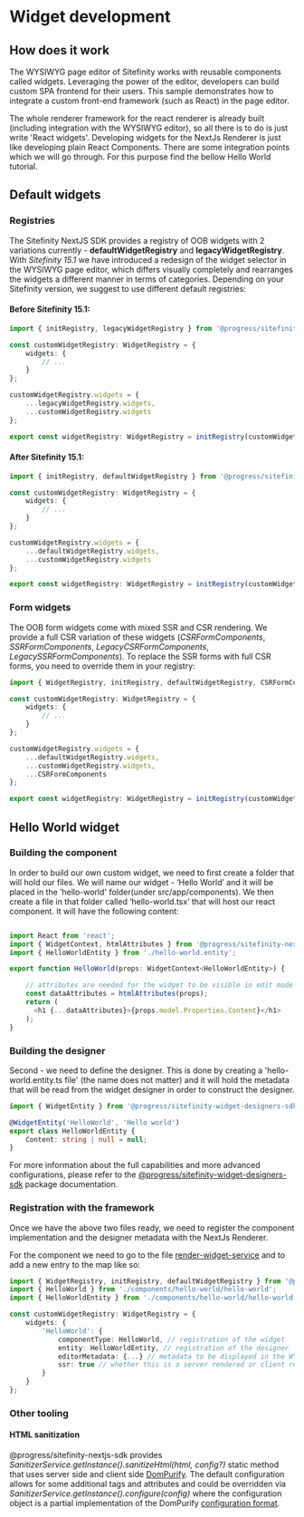 Widget development
======================================================

## How does it work

The WYSIWYG page editor of Sitefinity works with reusable components called widgets. Leveraging the power of the editor, developers can build custom SPA frontend for their users. This sample demonstrates how to integrate a custom front-end framework (such as React) in the page editor.

The whole renderer framework for the react renderer is already built (including integration with the WYSIWYG editor), so all there is to do is just write 'React widgets'. Developing widgets for the NextJs Renderer is just like developing plain React Components. There are some integration points which we will go through. For this purpose find the bellow Hello World tutorial.

## Default widgets

### Registries

The Sitefinity NextJS SDK provides a registry of OOB widgets with 2 variations currently - **defaultWidgetRegistry** and **legacyWidgetRegistry**. With _Sitefinity 15.1_ we have introduced a redesign of the widget selector in the WYSIWYG page editor, which differs visually completely and rearranges the widgets a different manner in terms of categories. Depending on your Sitefinity version, we suggest to use different default registries:

#### Before Sitefinity 15.1:
```ts
import { initRegistry, legacyWidgetRegistry } from '@progress/sitefinity-nextjs-sdk';

const customWidgetRegistry: WidgetRegistry = {
    widgets: {
        // ...
    }
};

customWidgetRegistry.widgets = {
    ...legacyWidgetRegistry.widgets,
    ...customWidgetRegistry.widgets
};

export const widgetRegistry: WidgetRegistry = initRegistry(customWidgetRegistry);

```

#### After Sitefinity 15.1:
```ts
import { initRegistry, defaultWidgetRegistry } from '@progress/sitefinity-nextjs-sdk';

const customWidgetRegistry: WidgetRegistry = {
    widgets: {
        // ...
    }
};

customWidgetRegistry.widgets = {
    ...defaultWidgetRegistry.widgets,
    ...customWidgetRegistry.widgets
};

export const widgetRegistry: WidgetRegistry = initRegistry(customWidgetRegistry);
```

### Form widgets

The OOB form widgets come with mixed SSR and CSR rendering. We provide a full CSR variation of these widgets (_CSRFormComponents_, _SSRFormComponents_, _LegacyCSRFormComponents_, _LegacySSRFormComponents_). To replace the SSR forms with full CSR forms, you need to override them in your registry:

```ts
import { WidgetRegistry, initRegistry, defaultWidgetRegistry, CSRFormComponents  } from '@progress/sitefinity-nextjs-sdk';

const customWidgetRegistry: WidgetRegistry = {
    widgets: {
        // ...
    }
};

customWidgetRegistry.widgets = {
    ...defaultWidgetRegistry.widgets,
    ...customWidgetRegistry.widgets,
    ...CSRFormComponents
};

export const widgetRegistry: WidgetRegistry = initRegistry(customWidgetRegistry);

```

## Hello World widget

### Building the component

In order to build our own custom widget, we need to first create a folder that will hold our files. We will name our widget - ‘Hello World’ and it will be placed in the ‘hello-world' folder(under src/app/components). We then create a file in that folder called ‘hello-world.tsx’ that will host our react component. It will have the following content:

``` typescript

import React from 'react';
import { WidgetContext, htmlAttributes } from '@progress/sitefinity-nextjs-sdk';
import { HelloWorldEntity } from './hello-world.entity';

export function HelloWorld(props: WidgetContext<HelloWorldEntity>) {

    // attributes are needed for the widget to be visible in edit mode
    const dataAttributes = htmlAttributes(props);
    return (
      <h1 {...dataAttributes}>{props.model.Properties.Content}</h1>
    );
}


```

### Building the designer

Second - we need to define the designer. This is done by creating a 'hello-world.entity.ts file' (the name does not matter) and it will hold the metadata that will be read from the widget designer in order to construct the designer.

``` typescript
import { WidgetEntity } from '@progress/sitefinity-widget-designers-sdk';

@WidgetEntity('HelloWorld', 'Hello world')
export class HelloWorldEntity {
    Content: string | null = null;
}

```

For more information about the full capabilities and more advanced configurations, please refer to the [@progress/sitefinity-widget-designers-sdk](https://www.npmjs.com/package/@progress/sitefinity-widget-designers-sdk) package documentation.


### Registration with the framework

Once we have the above two files ready, we need to register the component implementation and the designer metadata with the NextJs Renderer.

For the component we need to go to the file [render-widget-service](./src/app/widget-registry.ts) and to add a new entry to the map like so:

``` typescript
import { WidgetRegistry, initRegistry, defaultWidgetRegistry } from '@progress/sitefinity-nextjs-sdk';
import { HelloWorld } from './components/hello-world/hello-world';
import { HelloWorldEntity } from './components/hello-world/hello-world.entity';

const customWidgetRegistry: WidgetRegistry = {
    widgets: {
        'HelloWorld': {
            componentType: HelloWorld, // registration of the widget
            entity: HelloWorldEntity, // registration of the designer
            editorMetadata: {...} // metadata to be displayed in the WYSIWYG edotir - title, available operation, empty content visuals etc.
            ssr: true // whether this is a server rendered or client rendered component
        }
    }
};
```

### Other tooling

#### HTML sanitization

@progress/sitefinity-nextjs-sdk provides _SanitizerService.getInstance().sanitizeHtml(html, config?)_ static method that uses server side and client side [DomPurify](https://www.npmjs.com/package/isomorphic-dompurify). The default configuration allows for some additional tags and attributes and could be overridden via _SanitizerService.getInstance().configure(config)_ where the configuration object is a partial implementation of the DomPurify [configuration format](https://github.com/cure53/DOMPurify/blob/main/README.md#can-i-configure-dompurify).
